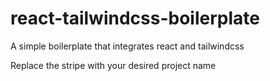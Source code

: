 # react-tailwindcss-boilerplate
A simple boilerplate that integrates react and tailwindcss

Replace the stripe with your desired project name
